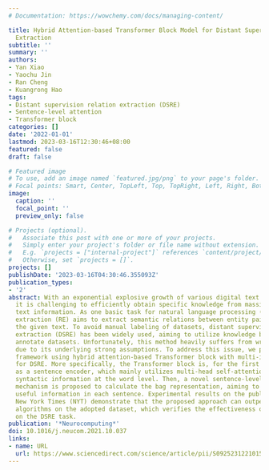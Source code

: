 ```yaml
---
# Documentation: https://wowchemy.com/docs/managing-content/

title: Hybrid Attention-based Transformer Block Model for Distant Supervision Relation
  Extraction
subtitle: ''
summary: ''
authors:
- Yan Xiao
- Yaochu Jin
- Ran Cheng
- Kuangrong Hao
tags:
- Distant supervision relation extraction (DSRE)
- Sentence-level attention
- Transformer block
categories: []
date: '2022-01-01'
lastmod: 2023-03-16T12:30:46+08:00
featured: false
draft: false

# Featured image
# To use, add an image named `featured.jpg/png` to your page's folder.
# Focal points: Smart, Center, TopLeft, Top, TopRight, Left, Right, BottomLeft, Bottom, BottomRight.
image:
  caption: ''
  focal_point: ''
  preview_only: false

# Projects (optional).
#   Associate this post with one or more of your projects.
#   Simply enter your project's folder or file name without extension.
#   E.g. `projects = ["internal-project"]` references `content/project/deep-learning/index.md`.
#   Otherwise, set `projects = []`.
projects: []
publishDate: '2023-03-16T04:30:46.355093Z'
publication_types:
- '2'
abstract: With an exponential explosive growth of various digital text information,
  it is challenging to efficiently obtain specific knowledge from massive unstructured
  text information. As one basic task for natural language processing (NLP), relation
  extraction (RE) aims to extract semantic relations between entity pairs based on
  the given text. To avoid manual labeling of datasets, distant supervision relation
  extraction (DSRE) has been widely used, aiming to utilize knowledge base to automatically
  annotate datasets. Unfortunately, this method heavily suffers from wrong labelling
  due to its underlying strong assumptions. To address this issue, we propose a new
  framework using hybrid attention-based Transformer block with multi-instance learning
  for DSRE. More specifically, the Transformer block is, for the first time, used
  as a sentence encoder, which mainly utilizes multi-head self-attention to capture
  syntactic information at the word level. Then, a novel sentence-level attention
  mechanism is proposed to calculate the bag representation, aiming to exploit all
  useful information in each sentence. Experimental results on the public dataset
  New York Times (NYT) demonstrate that the proposed approach can outperform the state-of-the-art
  algorithms on the adopted dataset, which verifies the effectiveness of our model
  on the DSRE task.
publication: '*Neurocomputing*'
doi: 10.1016/j.neucom.2021.10.037
links:
- name: URL
  url: https://www.sciencedirect.com/science/article/pii/S0925231221015174
---
```

